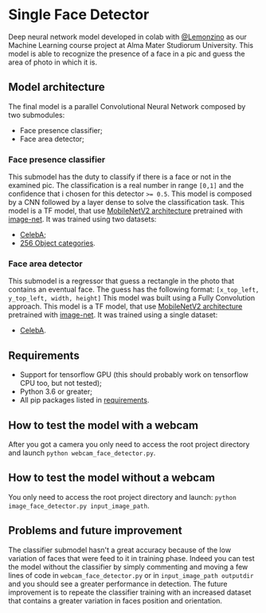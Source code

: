 # Single Face Detector
Deep neural network model developed in colab with [@Lemonzino](https://github.com/Lemonzino) as our Machine Learning course project at Alma Mater Studiorum University.
This model is able to recognize the presence of a face in a pic and guess the area of photo in which it is.

## Model architecture
The final model is a parallel Convolutional Neural Network composed by two submodules:
- Face presence classifier;
- Face area detector;

### Face presence classifier
This submodel has the duty to classify if there is a face or not in the examined pic.
The classification is a real number in range `[0,1]` and the confidence that i chosen for this detector  `>= 0.5`.
This model is composed by a CNN followed by a layer dense to solve the classification task.
This model is a TF model, that use [MobileNetV2 architecture](https://arxiv.org/pdf/1801.04381.pdf) pretrained with [image-net](http://www.image-net.org/).
It was trained using two datasets: 
- [CelebA](http://mmlab.ie.cuhk.edu.hk/projects/CelebA.html);
- [256 Object categories](http://www.vision.caltech.edu/Image_Datasets/Caltech256/).


### Face area detector
This submodel is a regressor that guess a rectangle in the photo that contains an eventual face.
The guess has the following format: 
`[x_top_left, y_top_left, width, height]`
This model was built using a Fully Convolution approach.
This model is a TF model, that use [MobileNetV2 architecture](https://arxiv.org/pdf/1801.04381.pdf) pretrained with [image-net](http://www.image-net.org/).
It was trained using a single dataset: 
- [CelebA](http://mmlab.ie.cuhk.edu.hk/projects/CelebA.html).

## Requirements
- Support for tensorflow GPU (this should probably work on tensorflow CPU too, but not tested);
- Python 3.6 or greater;
- All pip packages listed in [requirements](requirements.txt).

## How to test the model with a webcam
After you got a camera you only need to access the root project directory and launch
`python webcam_face_detector.py`.

## How to test the model without a webcam
You only need to access the root project directory and launch:
`python image_face_detector.py input_image_path`.

## Problems and future improvement
The classifier submodel hasn't a great accuracy because of the low variation of faces that were feed to it in training phase.
Indeed you can test the model without the classifier by simply commenting and moving a few lines of code in 
`webcam_face_detector.py` or in `input_image_path outputdir` and you should see a greater performance in detection.
The future improvement is to repeate the classifier training with an increased dataset that contains a greater variation in faces position and orientation.


